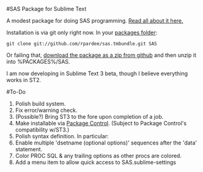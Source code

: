 #SAS Package for Sublime Text

A modest package for doing SAS programming. [Read all about it here.](http://implementing-vdw.blogspot.com/2012/10/new-sublime-text-package-available-for.html)

Installation is via git only right now.  In your [packages folder](http://docs.sublimetext.info/en/latest/basic_concepts.html#the-data-directory):

```
git clone git://github.com/rpardee/sas.tmbundle.git SAS
```

Or failing that, [download the package as a zip from github](https://github.com/rpardee/sas.tmbundle/zipball/master) and then unzip it into %PACKAGES%/SAS.

I am now developing in Sublime Text 3 beta, though I believe everything works in ST2.

#To-Do
1. Polish build system.
  1. Fix error/warning check.
  2. (Possible?) Bring ST3 to the fore upon completion of a job.
2. Make installable via [Package Control](http://wbond.net/sublime_packages/package_control).  (Subject to Package Control's compatibility w/ST3.)
3. Polish syntax definition.  In particular:
  1. Enable multiple 'dsetname (optional options)' sequences after the 'data' statement.
  2. Color PROC SQL & any trailing options as other procs are colored.
4. Add a menu item to allow quick access to SAS.sublime-settings